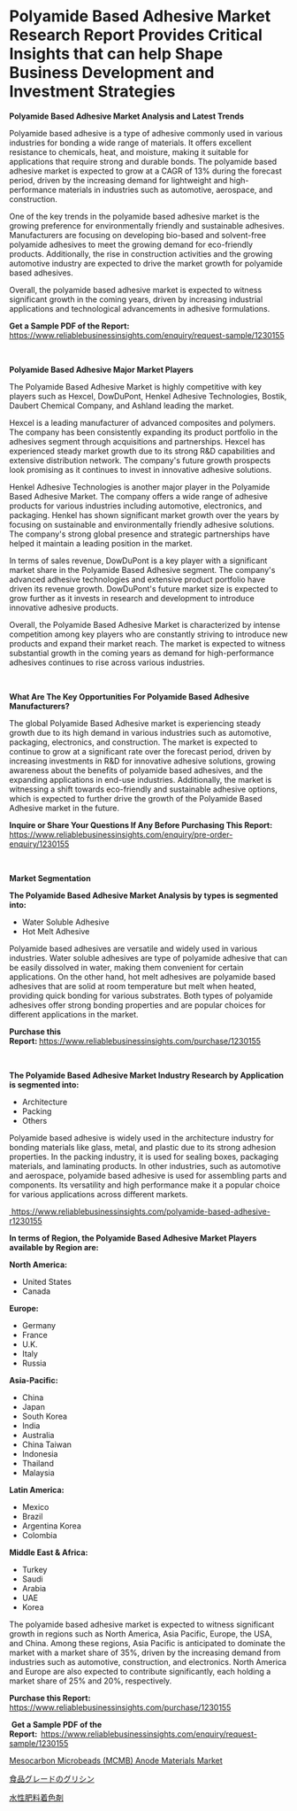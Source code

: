 <p><h1>Polyamide Based Adhesive Market Research Report Provides Critical Insights that can help Shape Business Development and Investment Strategies</h1></p><p><strong>Polyamide Based Adhesive Market Analysis and Latest Trends</strong></p>
<p><p>Polyamide based adhesive is a type of adhesive commonly used in various industries for bonding a wide range of materials. It offers excellent resistance to chemicals, heat, and moisture, making it suitable for applications that require strong and durable bonds. The polyamide based adhesive market is expected to grow at a CAGR of 13% during the forecast period, driven by the increasing demand for lightweight and high-performance materials in industries such as automotive, aerospace, and construction.</p><p>One of the key trends in the polyamide based adhesive market is the growing preference for environmentally friendly and sustainable adhesives. Manufacturers are focusing on developing bio-based and solvent-free polyamide adhesives to meet the growing demand for eco-friendly products. Additionally, the rise in construction activities and the growing automotive industry are expected to drive the market growth for polyamide based adhesives.</p><p>Overall, the polyamide based adhesive market is expected to witness significant growth in the coming years, driven by increasing industrial applications and technological advancements in adhesive formulations.</p></p>
<p><strong>Get a Sample PDF of the Report:&nbsp;</strong> <a href="https://www.reliablebusinessinsights.com/enquiry/request-sample/1230155">https://www.reliablebusinessinsights.com/enquiry/request-sample/1230155</a></p>
<p>&nbsp;</p>
<p><strong>Polyamide Based Adhesive Major Market Players</strong></p>
<p><p>The Polyamide Based Adhesive Market is highly competitive with key players such as Hexcel, DowDuPont, Henkel Adhesive Technologies, Bostik, Daubert Chemical Company, and Ashland leading the market. </p><p>Hexcel is a leading manufacturer of advanced composites and polymers. The company has been consistently expanding its product portfolio in the adhesives segment through acquisitions and partnerships. Hexcel has experienced steady market growth due to its strong R&D capabilities and extensive distribution network. The company's future growth prospects look promising as it continues to invest in innovative adhesive solutions.</p><p>Henkel Adhesive Technologies is another major player in the Polyamide Based Adhesive Market. The company offers a wide range of adhesive products for various industries including automotive, electronics, and packaging. Henkel has shown significant market growth over the years by focusing on sustainable and environmentally friendly adhesive solutions. The company's strong global presence and strategic partnerships have helped it maintain a leading position in the market.</p><p>In terms of sales revenue, DowDuPont is a key player with a significant market share in the Polyamide Based Adhesive segment. The company's advanced adhesive technologies and extensive product portfolio have driven its revenue growth. DowDuPont's future market size is expected to grow further as it invests in research and development to introduce innovative adhesive products.</p><p>Overall, the Polyamide Based Adhesive Market is characterized by intense competition among key players who are constantly striving to introduce new products and expand their market reach. The market is expected to witness substantial growth in the coming years as demand for high-performance adhesives continues to rise across various industries.</p></p>
<p>&nbsp;</p>
<p><strong>What Are The Key Opportunities For Polyamide Based Adhesive Manufacturers?</strong></p>
<p><p>The global Polyamide Based Adhesive market is experiencing steady growth due to its high demand in various industries such as automotive, packaging, electronics, and construction. The market is expected to continue to grow at a significant rate over the forecast period, driven by increasing investments in R&D for innovative adhesive solutions, growing awareness about the benefits of polyamide based adhesives, and the expanding applications in end-use industries. Additionally, the market is witnessing a shift towards eco-friendly and sustainable adhesive options, which is expected to further drive the growth of the Polyamide Based Adhesive market in the future.</p></p>
<p><strong>Inquire or Share Your Questions If Any Before Purchasing This Report:</strong> <a href="https://www.reliablebusinessinsights.com/enquiry/pre-order-enquiry/1230155">https://www.reliablebusinessinsights.com/enquiry/pre-order-enquiry/1230155</a></p>
<p>&nbsp;</p>
<p><strong>Market Segmentation</strong></p>
<p><strong>The Polyamide Based Adhesive Market Analysis by types is segmented into:</strong></p>
<p><ul><li>Water Soluble Adhesive</li><li>Hot Melt Adhesive</li></ul></p>
<p><p>Polyamide based adhesives are versatile and widely used in various industries. Water soluble adhesives are type of polyamide adhesive that can be easily dissolved in water, making them convenient for certain applications. On the other hand, hot melt adhesives are polyamide based adhesives that are solid at room temperature but melt when heated, providing quick bonding for various substrates. Both types of polyamide adhesives offer strong bonding properties and are popular choices for different applications in the market.</p></p>
<p><strong>Purchase this Report:&nbsp;</strong><a href="https://www.reliablebusinessinsights.com/purchase/1230155">https://www.reliablebusinessinsights.com/purchase/1230155</a></p>
<p>&nbsp;</p>
<p><strong>The Polyamide Based Adhesive Market Industry Research by Application is segmented into:</strong></p>
<p><ul><li>Architecture</li><li>Packing</li><li>Others</li></ul></p>
<p><p>Polyamide based adhesive is widely used in the architecture industry for bonding materials like glass, metal, and plastic due to its strong adhesion properties. In the packing industry, it is used for sealing boxes, packaging materials, and laminating products. In other industries, such as automotive and aerospace, polyamide based adhesive is used for assembling parts and components. Its versatility and high performance make it a popular choice for various applications across different markets.</p></p>
<p><a href="https://www.reliablebusinessinsights.com/polyamide-based-adhesive-r1230155">&nbsp;https://www.reliablebusinessinsights.com/polyamide-based-adhesive-r1230155</a></p>
<p><strong>In terms of Region, the Polyamide Based Adhesive Market Players available by Region are:</strong></p>
<p>
    <p> <strong> North America: </strong>
        <ul>
            <li>United States</li>
            <li>Canada</li>
        </ul>
        </p> 
    <p> <strong> Europe: </strong>
        <ul>
            <li>Germany</li>
            <li>France</li>
            <li>U.K.</li>
            <li>Italy</li>
            <li>Russia</li>
        </ul>
        </p> 
    <p> <strong> Asia-Pacific: </strong>
        <ul>
            <li>China</li>
            <li>Japan</li>
            <li>South Korea</li>
            <li>India</li>
            <li>Australia</li>
            <li>China Taiwan</li>
            <li>Indonesia</li>
            <li>Thailand</li>
            <li>Malaysia</li>
        </ul>
        </p> 
    <p> <strong> Latin America: </strong>
        <ul>
            <li>Mexico</li>
            <li>Brazil</li>
            <li>Argentina Korea</li>
            <li>Colombia</li>
        </ul>
        </p> 
    <p> <strong> Middle East & Africa: </strong>
        <ul>
            <li>Turkey</li>
            <li>Saudi</li>
            <li>Arabia</li>
            <li>UAE</li>
            <li>Korea</li>
        </ul>
    </p>
    </p>
<p><p>The polyamide based adhesive market is expected to witness significant growth in regions such as North America, Asia Pacific, Europe, the USA, and China. Among these regions, Asia Pacific is anticipated to dominate the market with a market share of 35%, driven by the increasing demand from industries such as automotive, construction, and electronics. North America and Europe are also expected to contribute significantly, each holding a market share of 25% and 20%, respectively.</p></p>
<p><strong>Purchase this Report: </strong><a href="https://www.reliablebusinessinsights.com/purchase/1230155">https://www.reliablebusinessinsights.com/purchase/1230155</a></p>
<p>&nbsp;<strong>Get a Sample PDF of the Report:&nbsp;&nbsp;</strong><a href="https://www.reliablebusinessinsights.com/enquiry/request-sample/1230155">https://www.reliablebusinessinsights.com/enquiry/request-sample/1230155</a></p>
<p><strong></strong></p>
<p><p><a href="https://github.com/nafiafirdania/Market-Research-Report-List-1/blob/main/mesocarbon-microbeads-mcmb-anode-materials-market.md">Mesocarbon Microbeads (MCMB) Anode Materials Market</a></p><p><a href="https://medium.com/@andrade736451/%E9%A3%9F%E5%93%81%E3%82%B0%E3%83%AC%E3%83%BC%E3%83%89%E3%82%B0%E3%83%AA%E3%82%B7%E3%83%B3%E5%B8%82%E5%A0%B4%E3%81%B8%E3%81%AE%E6%B7%B1%E3%81%84%E6%8E%98%E3%82%8A%E4%B8%8B%E3%81%92-%E3%83%88%E3%83%AC%E3%83%B3%E3%83%89-%E5%B8%82%E5%A0%B4%E3%82%BB%E3%82%B0%E3%83%A1%E3%83%B3%E3%83%86%E3%83%BC%E3%82%B7%E3%83%A7%E3%83%B3-%E7%AB%B6%E4%BA%89%E5%88%86%E6%9E%90-527834655687">食品グレードのグリシン</a></p><p><a href="https://medium.com/@izaiahbartell/%E6%B0%B4%E6%80%A7%E8%82%A5%E6%96%99%E7%9D%80%E8%89%B2%E5%89%A4%E5%B8%82%E5%A0%B4%E8%AA%BF%E6%9F%BB-%E7%94%A3%E6%A5%AD%E9%80%B2%E5%8C%96%E3%81%8A%E3%82%88%E3%81%B32031%E5%B9%B4%E3%81%BE%E3%81%A7%E3%81%AE%E4%BA%88%E6%B8%AC-9a7ca5090f90">水性肥料着色剤</a></p></p>